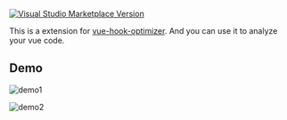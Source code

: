 <a href="https://marketplace.visualstudio.com/items?itemName=zcf0508.vue-hook-optimizer-ext" target="__blank"><img src="https://img.shields.io/visual-studio-marketplace/v/zcf0508.vue-hook-optimizer-ext.svg?color=eee&amp;label=VS%20Code%20Marketplace&logo=visual-studio-code" alt="Visual Studio Marketplace Version" /></a>

This is a extension for [vue-hook-optimizer](https://github.com/zcf0508/vue-hook-optimizer). And you can use it to analyze your vue code.

## Demo

![demo1](https://github.com/zcf0508/vue-hook-optimizer/raw/master/packages/vscode/images/demo1.png)

![demo2](https://github.com/zcf0508/vue-hook-optimizer/raw/master/packages/vscode/images/demo2.png)
